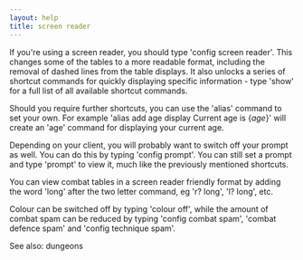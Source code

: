 ```yaml
---
layout: help
title: screen reader
---
```


If you're using a screen reader, you should type 'config screen reader'.  This 
changes some of the tables to a more readable format, including the removal of 
dashed lines from the table displays.  It also unlocks a series of shortcut 
commands for quickly displaying specific information - type 'show' for a full 
list of all available shortcut commands.

Should you require further shortcuts, you can use the 'alias' command to set 
your own.  For example 'alias add age display Current age is {*age*}' will 
create an 'age' command for displaying your current age.

Depending on your client, you will probably want to switch off your prompt as 
well.  You can do this by typing 'config prompt'.  You can still set a prompt
and type 'prompt' to view it, much like the previously mentioned shortcuts.

You can view combat tables in a screen reader friendly format by adding the 
word 'long' after the two letter command, eg 'r? long', 'l? long', etc.

Colour can be switched off by typing 'colour off', while the amount of combat 
spam can be reduced by typing 'config combat spam', 'combat defence spam' and 
'config technique spam'.

See also: dungeons
